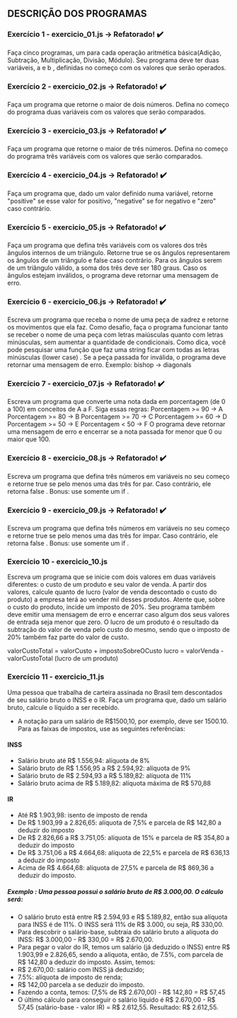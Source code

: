 ## DESCRIÇÃO DOS PROGRAMAS

### Exercício 1 - exercicio_01.js → Refatorado! :heavy_check_mark:

Faça cinco programas, um para cada operação aritmética básica(Adição, Subtração, Multiplicação, Divisão, Módulo). Seu programa deve ter duas variáveis, a e b , definidas no começo com os valores que serão operados.

### Exercício 2 - exercicio_02.js → Refatorado! :heavy_check_mark:

Faça um programa que retorne o maior de dois números. Defina no começo do programa duas variáveis com os valores que serão comparados.

### Exercício 3 - exercicio_03.js → Refatorado! :heavy_check_mark:

Faça um programa que retorne o maior de três números. Defina no começo do programa três variáveis com os valores que serão comparados.

### Exercício 4 - exercicio_04.js → Refatorado! :heavy_check_mark:

Faça um programa que, dado um valor definido numa variável, retorne "positive" se esse valor for positivo, "negative" se for negativo e "zero" caso contrário.

### Exercício 5 - exercicio_05.js → Refatorado! :heavy_check_mark:

Faça um programa que defina três variáveis com os valores dos três ângulos internos de um triângulo. Retorne true se os ângulos representarem os ângulos de um triângulo e false caso contrário. Para os ângulos serem de um triângulo válido, a soma dos três deve ser 180 graus. Caso os ângulos estejam inválidos, o programa deve retornar uma mensagem de erro.
### Exercício 6 - exercicio_06.js → Refatorado! :heavy_check_mark:

Escreva um programa que receba o nome de uma peça de xadrez e retorne os movimentos que ela faz.
Como desafio, faça o programa funcionar tanto se receber o nome de uma peça com letras maiúsculas quanto com letras minúsculas, sem aumentar a quantidade de condicionais. Como dica, você pode pesquisar uma função que faz uma string ficar com todas as letras minúsculas (lower case) .
Se a peça passada for inválida, o programa deve retornar uma mensagem de erro. Exemplo: bishop -> diagonals

### Exercício 7 - exercicio_07.js → Refatorado! :heavy_check_mark:

Escreva um programa que converte uma nota dada em porcentagem (de 0 a 100) em conceitos de A a F. Siga essas regras:
Porcentagem >= 90 -> A
Porcentagem >= 80 -> B
Porcentagem >= 70 -> C
Porcentagem >= 60 -> D
Porcentagem >= 50 -> E
Porcentagem < 50 -> F
O programa deve retornar uma mensagem de erro e encerrar se a nota passada for menor que 0 ou maior que 100.

### Exercício 8 - exercicio_08.js → Refatorado! :heavy_check_mark:

Escreva um programa que defina três números em variáveis no seu começo e retorne true se pelo menos uma das três for par. Caso contrário, ele retorna false .
Bonus: use somente um if .

### Exercício 9 - exercicio_09.js → Refatorado! :heavy_check_mark:

Escreva um programa que defina três números em variáveis no seu começo e retorne true se pelo menos uma das três for ímpar. Caso contrário, ele retorna false .
Bonus: use somente um if .

### Exercício 10 - exercicio_10.js

Escreva um programa que se inicie com dois valores em duas variáveis diferentes: o custo de um produto e seu valor de venda. A partir dos valores, calcule quanto de lucro (valor de venda descontado o custo do produto) a empresa terá ao vender mil desses produtos. Atente que, sobre o custo do produto, incide um imposto de 20%. Seu programa também deve emitir uma mensagem de erro e encerrar caso algum dos seus valores de entrada seja menor que zero. O lucro de um produto é o resultado da subtração do valor de venda pelo custo do mesmo, sendo que o imposto de 20% também faz parte do valor de custo.

valorCustoTotal = valorCusto + impostoSobreOCusto
lucro = valorVenda - valorCustoTotal (lucro de um produto)

### Exercício 11 - exercicio_11.js

Uma pessoa que trabalha de carteira assinada no Brasil tem descontados de seu salário bruto o INSS e o IR. Faça um programa que, dado um salário bruto, calcule o líquido a ser recebido. 

- A notação para um salário de R$1500,10, por exemplo, deve ser 1500.10. Para as faixas de impostos, use as seguintes referências:

#### INSS

- Salário bruto até R$ 1.556,94: alíquota de 8%
- Salário bruto de R$ 1.556,95 a R$ 2.594,92: alíquota de 9%
- Salário bruto de R$ 2.594,93 a R$ 5.189,82: alíquota de 11%
- Salário bruto acima de R$ 5.189,82: alíquota máxima de R$ 570,88

#### IR

- Até R$ 1.903,98: isento de imposto de renda
- De R$ 1.903,99 a 2.826,65: alíquota de 7,5% e parcela de R$ 142,80 a deduzir do imposto
- De R$ 2.826,66 a R$ 3.751,05: alíquota de 15% e parcela de R$ 354,80 a deduzir do imposto
- De R$ 3.751,06 a R$ 4.664,68: alíquota de 22,5% e parcela de R$ 636,13 a deduzir do imposto
- Acima de R$ 4.664,68: alíquota de 27,5% e parcela de R$ 869,36 a deduzir do imposto.

##### Exemplo : Uma pessoa possui o salário bruto de R$ 3.000,00. O cálculo será:

- O salário bruto está entre R$ 2.594,93 e R$ 5.189,82, então sua alíquota para INSS é de 11%. O INSS será 11% de R$ 3.000, ou seja, R$ 330,00.
- Para descobrir o salário-base, subtraia do salário bruto a alíquota do INSS: R$ 3.000,00 - R$ 330,00 = R$ 2.670,00.
- Para pegar o valor do IR, temos um salário (já deduzido o INSS) entre R$ 1.903,99 e 2.826,65, sendo a alíquota, então, de 7.5%, com parcela de R$ 142,80 a deduzir do imposto. Assim, temos:
- R$ 2.670,00: salário com INSS já deduzido;
- 7.5%: alíquota de imposto de renda;
- R$ 142,00 parcela a se deduzir do imposto.
- Fazendo a conta, temos: (7,5% de R$ 2.670,00) - R$ 142,80 = R$ 57,45
- O último cálculo para conseguir o salário líquido é R$ 2.670,00 - R$ 57,45 (salário-base - valor IR) = R$ 2.612,55. 
Resultado: R$ 2.612,55.
